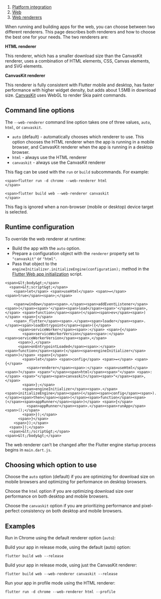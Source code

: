 1.  [Platform integration](https://docs.flutter.dev/platform-integration)
2.  [Web](https://docs.flutter.dev/platform-integration/web)
3.  [Web renderers](https://docs.flutter.dev/platform-integration/web/renderers)

When running and building apps for the web, you can choose between two different renderers. This page describes both renderers and how to choose the best one for your needs. The two renderers are:

**HTML renderer**

This renderer, which has a smaller download size than the CanvasKit renderer, uses a combination of HTML elements, CSS, Canvas elements, and SVG elements.

**CanvasKit renderer**

This renderer is fully consistent with Flutter mobile and desktop, has faster performance with higher widget density, but adds about 1.5MB in download size. [CanvasKit](https://skia.org/docs/user/modules/canvaskit/) uses WebGL to render Skia paint commands.

## Command line options

The `--web-renderer` command line option takes one of three values, `auto`, `html`, or `canvaskit`.

-   `auto` (default) - automatically chooses which renderer to use. This option chooses the HTML renderer when the app is running in a mobile browser, and CanvasKit renderer when the app is running in a desktop browser.
-   `html` - always use the HTML renderer
-   `canvaskit` - always use the CanvasKit renderer

This flag can be used with the `run` or `build` subcommands. For example:

```
<span>flutter run -d chrome --web-renderer html
</span>
```

```
<span>flutter build web --web-renderer canvaskit
</span>
```

This flag is ignored when a non-browser (mobile or desktop) device target is selected.

## Runtime configuration

To override the web renderer at runtime:

-   Build the app with the `auto` option.
-   Prepare a configuration object with the `renderer` property set to `"canvaskit"` or `"html"`.
-   Pass that object to the `engineInitializer.initializeEngine(configuration);` method in the [Flutter Web app initialization](https://docs.flutter.dev/platform-integration/web/initialization) script.

```
<span>&lt;body&gt;</span>
  <span>&lt;script&gt;</span>
    <span>let</span> <span>useHtml</span> <span>=</span> <span>true</span><span>;</span>

    <span>window</span><span>.</span><span>addEventListener</span><span>(</span><span>'</span><span>load</span><span>'</span><span>,</span> <span>function</span><span>(</span><span>ev</span><span>)</span> <span>{</span>
    <span>_flutter</span><span>.</span><span>loader</span><span>.</span><span>loadEntrypoint</span><span>({</span>
      <span>serviceWorker</span><span>:</span> <span>{</span>
        <span>serviceWorkerVersion</span><span>:</span> <span>serviceWorkerVersion</span><span>,</span>
      <span>},</span>
      <span>onEntrypointLoaded</span><span>:</span> <span>function</span><span>(</span><span>engineInitializer</span><span>)</span> <span>{</span>
        <span>let</span> <span>config</span> <span>=</span> <span>{</span>
          <span>renderer</span><span>:</span> <span>useHtml</span> <span>?</span> <span>"</span><span>html</span><span>"</span> <span>:</span> <span>"</span><span>canvaskit</span><span>"</span><span>,</span>
        <span>};</span>
        <span>engineInitializer</span><span>.</span><span>initializeEngine</span><span>(</span><span>config</span><span>).</span><span>then</span><span>(</span><span>function</span><span>(</span><span>appRunner</span><span>)</span> <span>{</span>
          <span>appRunner</span><span>.</span><span>runApp</span><span>();</span>
        <span>});</span>
      <span>}</span>
    <span>});</span>
  <span>});</span>
  <span>&lt;/script&gt;</span>
<span>&lt;/body&gt;</span>
```

The web renderer can’t be changed after the Flutter engine startup process begins in `main.dart.js`.

## Choosing which option to use

Choose the `auto` option (default) if you are optimizing for download size on mobile browsers and optimizing for performance on desktop browsers.

Choose the `html` option if you are optimizing download size over performance on both desktop and mobile browsers.

Choose the `canvaskit` option if you are prioritizing performance and pixel-perfect consistency on both desktop and mobile browsers.

## Examples

Run in Chrome using the default renderer option (`auto`):

Build your app in release mode, using the default (auto) option:

```
flutter build web --release
```

Build your app in release mode, using just the CanvasKit renderer:

```
flutter build web --web-renderer canvaskit --release
```

Run your app in profile mode using the HTML renderer:

```
flutter run -d chrome --web-renderer html --profile
```